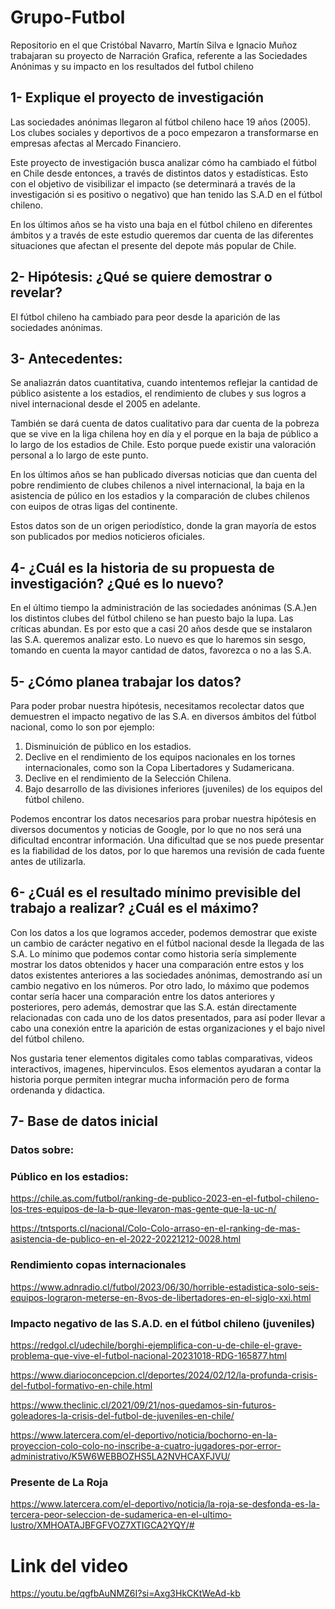 # Grupo-Futbol
Repositorio en el que Cristóbal Navarro, Martín Silva e Ignacio Muñoz trabajaran su proyecto de Narración Grafica, referente a las Sociedades Anónimas y su impacto en los resultados del futbol chileno

## 1- Explique el proyecto de investigación

Las sociedades anónimas llegaron al fútbol chileno hace 19 años (2005). Los clubes sociales y deportivos de a poco empezaron a transformarse en empresas afectas al Mercado Financiero. 

Este proyecto de investigación busca analizar cómo ha cambiado el fútbol en Chile desde entonces, a través de distintos datos y estadísticas. Esto con el objetivo de visibilizar el impacto (se determinará a través de la investigación si es positivo o negativo) que han tenido las S.A.D en el fútbol chileno.

En los últimos años se ha visto una baja en el fútbol chileno en diferentes ámbitos y a través de este estudio queremos dar cuenta de las diferentes situaciones que afectan el presente del depote más popular de Chile.

## 2- Hipótesis: ¿Qué se quiere demostrar o revelar?

El fútbol chileno ha cambiado para peor desde la aparición de las sociedades anónimas.

## 3- Antecedentes:

Se analiazrán datos cuantitativa, cuando intentemos reflejar la cantidad de público asistente a los estadios, el rendimiento de clubes y sus logros a nivel internacional desde el 2005 en adelante.

También se dará cuenta de datos cualitativo para dar cuenta de la pobreza que se vive en la liga chilena hoy en día y el porque en la baja de público a lo largo de los estadios de Chile. Esto porque puede existir una valoración personal a lo largo de este punto.

En los últimos años se han publicado diversas noticias que dan cuenta del pobre rendimiento de clubes chilenos a nivel internacional, la baja en la asistencia de púlico en los estadios y la comparación de clubes chilenos con euipos de otras ligas del continente.

Estos datos son de un origen periodístico, donde la gran mayoría de estos son publicados por medios noticieros oficiales.

## 4- ¿Cuál es la historia de su propuesta de investigación? ¿Qué es lo nuevo?

En el último tiempo la administración de las sociedades anónimas (S.A.)en los distintos clubes del fútbol chileno se han puesto bajo la lupa. Las críticas abundan. Es por esto que a casi 20 años desde que se instalaron las S.A. queremos analizar esto. Lo nuevo es que lo haremos sin sesgo, tomando en cuenta la mayor cantidad de datos, favorezca o no a las S.A.

## 5- ¿Cómo planea trabajar los datos?

Para poder probar nuestra hipótesis, necesitamos recolectar datos que demuestren el impacto negativo de las S.A. en diversos ámbitos del fútbol nacional, como lo son por ejemplo:

1. Disminuición de público en los estadios.
2. Declive en el rendimiento de los equipos nacionales en los tornes internacionales, como son la Copa Libertadores y Sudamericana.
3. Declive en el rendimiento de la Selección Chilena.
4. Bajo desarrollo de las divisiones inferiores (juveniles) de los equipos del fútbol chileno.

Podemos encontrar los datos necesarios para probar nuestra hipótesis en diversos documentos y noticias de Google, por lo que no nos será una dificultad encontrar información. Una dificultad que se nos puede presentar es la fiabilidad de los datos, por lo que haremos una revisión de cada fuente antes de utilizarla.

## 6- ¿Cuál es el resultado mínimo previsible del trabajo a realizar? ¿Cuál es el máximo?

Con los datos a los que logramos acceder, podemos demostrar que existe un cambio de carácter negativo en el fútbol nacional desde la llegada de las S.A. Lo mínimo que podemos contar como historia sería simplemente mostrar los datos obtenidos y hacer una comparación entre estos y los datos existentes anteriores a las sociedades anónimas, demostrando así un cambio negativo en los números. Por otro lado, lo máximo que podemos contar sería hacer una comparación entre los datos anteriores y posteriores, pero además, demostrar que las S.A. están directamente relacionadas con cada uno de los datos presentados, para así poder llevar a cabo una conexión entre la aparición de estas organizaciones y el bajo nivel del fútbol chileno.

Nos gustaria tener elementos digitales como tablas comparativas, videos interactivos, imagenes, hipervinculos. Esos elementos ayudaran a contar la historia porque permiten integrar mucha información pero de forma ordenanda y didactica.

## 7- Base de datos inicial

### Datos sobre:

### Público en los estadios:

https://chile.as.com/futbol/ranking-de-publico-2023-en-el-futbol-chileno-los-tres-equipos-de-la-b-que-llevaron-mas-gente-que-la-uc-n/

https://tntsports.cl/nacional/Colo-Colo-arraso-en-el-ranking-de-mas-asistencia-de-publico-en-el-2022-20221212-0028.html

### Rendimiento copas internacionales

https://www.adnradio.cl/futbol/2023/06/30/horrible-estadistica-solo-seis-equipos-lograron-meterse-en-8vos-de-libertadores-en-el-siglo-xxi.html

### Impacto negativo de las S.A.D. en el fútbol chileno (juveniles)

https://redgol.cl/udechile/borghi-ejemplifica-con-u-de-chile-el-grave-problema-que-vive-el-futbol-nacional-20231018-RDG-165877.html 

https://www.diarioconcepcion.cl/deportes/2024/02/12/la-profunda-crisis-del-futbol-formativo-en-chile.html

https://www.theclinic.cl/2021/09/21/nos-quedamos-sin-futuros-goleadores-la-crisis-del-futbol-de-juveniles-en-chile/

https://www.latercera.com/el-deportivo/noticia/bochorno-en-la-proyeccion-colo-colo-no-inscribe-a-cuatro-jugadores-por-error-administrativo/K5W6WEBBOZHS5LA2NVHCAXFJVU/ 

### Presente de La Roja 

https://www.latercera.com/el-deportivo/noticia/la-roja-se-desfonda-es-la-tercera-peor-seleccion-de-sudamerica-en-el-ultimo-lustro/XMHOATAJBFGFVOZ7XTIGCA2YQY/#


# Link del video

https://youtu.be/qgfbAuNMZ6I?si=Axg3HkCKtWeAd-kb

